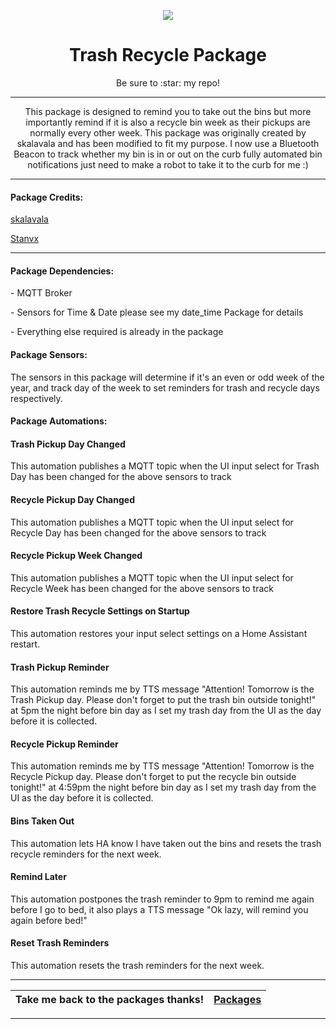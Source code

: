 <p align="center">
  <img src="https://github.com/JamesMcCarthy79/Home-Assistant-Config/blob/master/HA%20Pics/trash%20recycle.jpg"/>
</p>
<h1 align="center">Trash Recycle Package</h1>
<p align="center">Be sure to :star: my repo!</p>
<hr *** </hr>
<p align="center">This package is designed to remind you to take out the bins but more importantly remind if it is also a recycle bin week as their pickups are normally every other week. This package was originally created by skalavala and has been modified to fit my purpose. I now use a Bluetooth Beacon to track whether my bin is in or out on the curb fully automated bin notifications just need to make a robot to take it to the curb for me :)</p>
<hr --- </hr> 

<h4 align="left">Package Credits:</h4>

[skalavala](https://github.com/skalavala/smarthome)

[Stanvx](https://github.com/stanvx/Home-Assistant-Configuration)

<hr --- </hr>

<h4 align="left">Package Dependencies:</h4>
<p align="left">- MQTT Broker</br>
<p align="left">- Sensors for Time & Date please see my date_time Package for details</br>
<p align="left">- Everything else required is already in the package</br>
<h4 align="left">Package Sensors:</h4>
<p align="left">The sensors in this package will determine if it's an even or odd week of the year, and track day of the week to set reminders for trash and recycle days respectively. </br>
<h4 align="left">Package Automations:</h4>
<h4 align="left">Trash Pickup Day Changed</h4>
<p align="left">This automation publishes a MQTT topic when the UI input select for Trash Day has been changed for the above sensors to track</p>
<h4 align="left">Recycle Pickup Day Changed</h4>
<p align="left">This automation publishes a MQTT topic when the UI input select for Recycle Day has been changed for the above sensors to track</p>
<h4 align="left">Recycle Pickup Week Changed</h4>
<p align="left">This automation publishes a MQTT topic when the UI input select for Recycle Week has been changed for the above sensors to track</p>
<h4 align="left">Restore Trash Recycle Settings on Startup</h4>
<p align="left">This automation restores your input select settings on a Home Assistant restart.</p>
<h4 align="left">Trash Pickup Reminder</h4>
<p align="left">This automation reminds me by TTS message "Attention! Tomorrow is the Trash Pickup day. Please don't forget to put the trash bin outside tonight!" at 5pm the night before bin day as I set my trash day from the UI as the day before it is collected.</p>
<h4 align="left">Recycle Pickup Reminder</h4>
<p align="left">This automation reminds me by TTS message "Attention! Tomorrow is the Recycle Pickup day. Please don't forget to put the recycle bin outside tonight!" at 4:59pm the night before bin day as I set my trash day from the UI as the day before it is collected.</p>
<h4 align="left">Bins Taken Out</h4>
<p align="left">This automation lets HA know I have taken out the bins and resets the trash recycle reminders for the next week.</p>
<h4 align="left">Remind Later</h4>
<p align="left">This automation postpones the trash reminder to 9pm to remind me again before I go to bed, it also plays a TTS message "Ok lazy, will remind you again before bed!"</p>
<h4 align="left">Reset Trash Reminders</h4>
<p align="left">This automation resets the trash reminders for the next week.</p>
<hr --- </hr>

| Take me back to the packages thanks!| [Packages](https://github.com/JamesMcCarthy79/Home-Assistant-Config/tree/master/config/packages) | 
| --- | --- |

<hr --- </hr>
